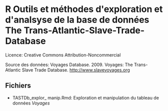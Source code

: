# R Outils et méthodes d'exploration et d'analsyse de la base de données The Trans-Atlantic-Slave-Trade-Database 

Licence: Creative Commons Attribution-Noncommercial 

Source des données: 
Voyages Database. 2009. Voyages: The Trans-Atlantic Slave Trade Database. http://www.slavevoyages.org 


## Fichiers
* TASTDb_explor_ manip.Rmd: Exploration et manipulation du tableau de données *Voyages*
